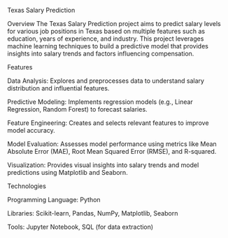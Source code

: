 Texas Salary Prediction


Overview
The Texas Salary Prediction project aims to predict salary levels for various job positions in Texas based on multiple features such as education, years of experience, and industry. This project leverages machine learning techniques to build a predictive model that provides insights into salary trends and factors influencing compensation.

Features

Data Analysis: Explores and preprocesses data to understand salary distribution and influential features.

Predictive Modeling: Implements regression models (e.g., Linear Regression, Random Forest) to forecast salaries.

Feature Engineering: Creates and selects relevant features to improve model accuracy.

Model Evaluation: Assesses model performance using metrics like Mean Absolute Error (MAE), Root Mean Squared Error (RMSE), and R-squared.

Visualization: Provides visual insights into salary trends and model predictions using Matplotlib and Seaborn.


Technologies

Programming Language: Python

Libraries: Scikit-learn, Pandas, NumPy, Matplotlib, Seaborn

Tools: Jupyter Notebook, SQL (for data extraction)



